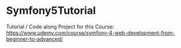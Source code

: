 # Symfony5Tutorial

Tutorial / Code along Project for this Course:
https://www.udemy.com/course/symfony-4-web-development-from-beginner-to-advanced/
